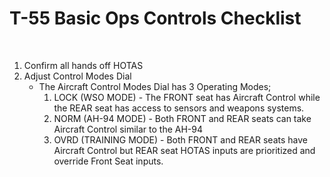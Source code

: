 # T-55 Basic Ops Controls Checklist

<br>

1. Confirm all hands off HOTAS
2. Adjust Control Modes Dial
   - The Aircraft Control Modes Dial has 3 Operating Modes;
     1. LOCK (WSO MODE) - The FRONT seat has Aircraft Control while the REAR seat has access to sensors and weapons systems.
     2. NORM (AH-94 MODE) - Both FRONT and REAR seats can take Aircraft Control similar to the AH-94
     3. OVRD (TRAINING MODE) - Both FRONT and REAR seats have Aircraft Control but REAR seat HOTAS inputs are prioritized and override Front Seat inputs.

<br>
